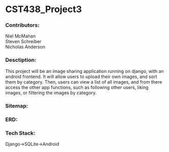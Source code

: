 # CST438_Project3

### Contributors:
Niel McMahan  
Steven Schreiber  
Nicholas Anderson

### Desctiption:
This project will be an image sharing application running on django, with an android frontend. It will allow users to upload their own images, and sort them by category. Then, users can view a list of all images, and from there access the other app functions, such as following other users, liking images, or filtering the images by category.

### Sitemap:


### ERD:


### Tech Stack:
Django->SQLite->Android
